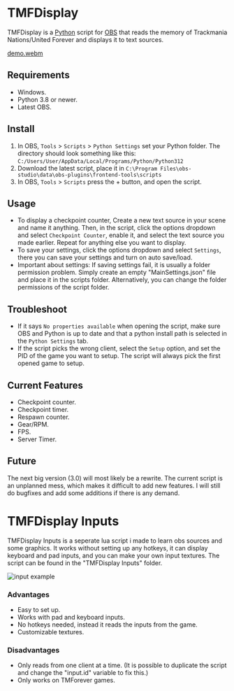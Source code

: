# TMFDisplay
TMFDisplay is a [Python](https://www.python.org/) script for [OBS](https://github.com/obsproject/obs-studio) that reads the memory of Trackmania Nations/United Forever and displays it to text sources.

[demo.webm](https://github.com/SuperKulPerson/TMFDisplay/assets/153872437/e95b7e3b-e1dc-43ab-a8c3-915ea6a45c0e)

## Requirements
- Windows.
- Python 3.8 or newer.
- Latest OBS.

## Install
1. In OBS, `Tools` > `Scripts` > `Python Settings` set your Python folder. The directory should look something like this: `C:/Users/User/AppData/Local/Programs/Python/Python312`
2. Download the latest script, place it in `C:\Program Files\obs-studio\data\obs-plugins\frontend-tools\scripts`
3. In OBS, `Tools` > `Scripts` press the + button, and open the script.

## Usage
- To display a checkpoint counter, Create a new text source in your scene and name it anything. Then, in the script, click the options dropdown and select `Checkpoint Counter`, enable it, and select the text source you made earlier. Repeat for anything else you want to display.
- To save your settings, click the options dropdown and select `Settings`, there you can save your settings and turn on auto save/load.
- Important about settings: If saving settings fail, it is usually a folder permission problem. Simply create an empty "MainSettings.json" file and place it in the scripts folder. Alternatively, you can change the folder permissions of the script folder.

## Troubleshoot
- If it says `No properties available` when opening the script, make sure OBS and Python is up to date and that a python install path is selected in the `Python Settings` tab.
- If the script picks the wrong client, select the `Setup` option, and set the PID of the game you want to setup. The script will always pick the first opened game to setup.

## Current Features
- Checkpoint counter.
- Checkpoint timer.
- Respawn counter.
- Gear/RPM.
- FPS.
- Server Timer.

## Future
The next big version (3.0) will most likely be a rewrite. The current script is an unplanned mess, which makes it difficult to add new features. I will still do bugfixes and add some additions if there is any demand.

# TMFDisplay Inputs
TMFDisplay Inputs is a seperate lua script i made to learn obs sources and some graphics. It works without setting up any hotkeys, it can display keyboard and pad inputs, and you can make your own input textures. The script can be found in the "TMFDisplay Inputs" folder.

![input example](https://github.com/user-attachments/assets/58528bac-69ca-4f6c-b5da-77dbb07b0bd5)

### Advantages
- Easy to set up.
- Works with pad and keyboard inputs.
- No hotkeys needed, instead it reads the inputs from the game.
- Customizable textures.

### Disadvantages
- Only reads from one client at a time. (It is possible to duplicate the script and change the "input.id" variable to fix this.)
- Only works on TMForever games.
